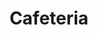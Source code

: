 ---
layout: startup_page
title: "Cafeteria"
id: "teamcafeteria.com"
permalink: "/cafeteriateamcafeteria.com04102025/"
website: "https://www.teamcafeteria.com/"
funding_round: "Seed"
funding_amount: "$3M"
investors: "Collaborative Fund, Imaginary Ventures, Bertelsmann, Guy Oseary"
about: "Cafeteria connects brands with teenagers to gather real-time feedback on products and marketing strategies. The app uses zero-party data to provide actionable insights, offering brands a unique understanding of 'Generation Teen'. This allows brands to make informed decisions based on authentic teen preferences."
markets: "Brand Marketing, Personal Branding, Teenagers, Market Research, Consumer Insights, Business/Productivity Software, Media and Information Services (B2B), Marketing Tech"
hq: "Los Angeles, California, United States"
founded_year: "2023"
linkedin: "https://www.linkedin.com/company/team-cafeteria/"
twitter: ""
instagram: ""
facebook: ""
crunchbase: "https://www.crunchbase.com/organization/cafeteria-853c"
pitchbook: "https://pitchbook.com/profiles/company/615458-35"

# SEO Optimization
meta_title: "Cafeteria - Seed Funding ($3M)"
meta_description: "Cafeteria, Cafeteria connects brands with teenagers to gather real-time feedback on products and marketing strategies. The app uses zero-party data to provide ac..."
meta_keywords: "Cafeteria, Brand Marketing, Personal Branding, Teenagers, Market Research, Consumer Insights, Business/Productivity Software, Media and Information Services (B2B), Marketing Tech, Seed funding"
canonical_url: "https://pkprojectstartups.github.io/projectstartups.com/cafeteriateamcafeteria.com04102025/"
---